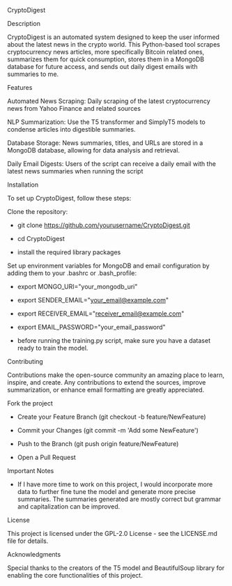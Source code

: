 CryptoDigest

Description

CryptoDigest is an automated system designed to keep the user informed about the latest news in the crypto world. This Python-based tool scrapes cryptocurrency news articles, more specifically Bitcoin related ones, summarizes them for quick consumption, stores them in a MongoDB database for future access, and sends out daily digest emails with summaries to me.

Features

Automated News Scraping: Daily scraping of the latest cryptocurrency news from Yahoo Finance and related sources

NLP Summarization: Use the T5 transformer and SimplyT5 models to condense articles into digestible summaries.

Database Storage: News summaries, titles, and URLs are stored in a MongoDB database, allowing for data analysis and retrieval.

Daily Email Digests: Users of the script can receive a daily email with the latest news summaries when running the script

Installation

To set up CryptoDigest, follow these steps:

Clone the repository:

- git clone https://github.com/yourusername/CryptoDigest.git

- cd CryptoDigest

- install the required library packages

Set up environment variables for MongoDB and email configuration by adding them to your .bashrc or .bash_profile:

- export MONGO_URI="your_mongodb_uri"

- export SENDER_EMAIL="your_email@example.com"

- export RECEIVER_EMAIL="receiver_email@example.com"

- export EMAIL_PASSWORD="your_email_password"

- before running the training.py script, make sure you have a dataset ready to train the model.

Contributing

Contributions make the open-source community an amazing place to learn, inspire, and create. Any contributions to extend the sources, improve summarization, or enhance email formatting are greatly appreciated.

Fork the project

- Create your Feature Branch (git checkout -b feature/NewFeature)

- Commit your Changes (git commit -m 'Add some NewFeature')

- Push to the Branch (git push origin feature/NewFeature)

- Open a Pull Request

Important Notes

- If I have more time to work on this project, I would incorporate more data to further fine tune the model and generate more precise summaries. The summaries generated are mostly correct but grammar and capitalization can be improved.

License

This project is licensed under the GPL-2.0 License - see the LICENSE.md file for details.

Acknowledgments

Special thanks to the creators of the T5 model and BeautifulSoup library for enabling the core functionalities of this project.
